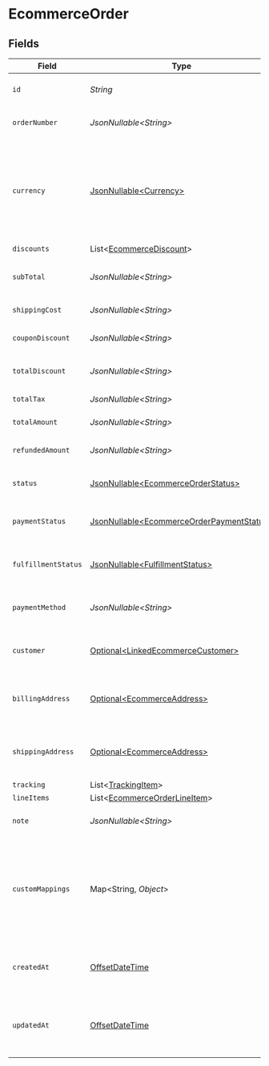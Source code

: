 # EcommerceOrder


## Fields

| Field                                                                                                                              | Type                                                                                                                               | Required                                                                                                                           | Description                                                                                                                        | Example                                                                                                                            |
| ---------------------------------------------------------------------------------------------------------------------------------- | ---------------------------------------------------------------------------------------------------------------------------------- | ---------------------------------------------------------------------------------------------------------------------------------- | ---------------------------------------------------------------------------------------------------------------------------------- | ---------------------------------------------------------------------------------------------------------------------------------- |
| `id`                                                                                                                               | *String*                                                                                                                           | :heavy_check_mark:                                                                                                                 | A unique identifier for an object.                                                                                                 | 12345                                                                                                                              |
| `orderNumber`                                                                                                                      | *JsonNullable\<String>*                                                                                                            | :heavy_minus_sign:                                                                                                                 | Order number, if any.                                                                                                              | 123456789                                                                                                                          |
| `currency`                                                                                                                         | [JsonNullable\<Currency>](../../models/components/Currency.md)                                                                     | :heavy_minus_sign:                                                                                                                 | Indicates the associated currency for an amount of money. Values correspond to [ISO 4217](https://en.wikipedia.org/wiki/ISO_4217). | USD                                                                                                                                |
| `discounts`                                                                                                                        | List\<[EcommerceDiscount](../../models/components/EcommerceDiscount.md)>                                                           | :heavy_minus_sign:                                                                                                                 | N/A                                                                                                                                |                                                                                                                                    |
| `subTotal`                                                                                                                         | *JsonNullable\<String>*                                                                                                            | :heavy_minus_sign:                                                                                                                 | Sub-total amount, normally before tax.                                                                                             | 45.17                                                                                                                              |
| `shippingCost`                                                                                                                     | *JsonNullable\<String>*                                                                                                            | :heavy_minus_sign:                                                                                                                 | Shipping cost, if any.                                                                                                             | 5.17                                                                                                                               |
| `couponDiscount`                                                                                                                   | *JsonNullable\<String>*                                                                                                            | :heavy_minus_sign:                                                                                                                 | Coupon discount, if any.                                                                                                           | 5.5                                                                                                                                |
| `totalDiscount`                                                                                                                    | *JsonNullable\<String>*                                                                                                            | :heavy_minus_sign:                                                                                                                 | Total discount, if any.                                                                                                            | 5.5                                                                                                                                |
| `totalTax`                                                                                                                         | *JsonNullable\<String>*                                                                                                            | :heavy_minus_sign:                                                                                                                 | Total tax, if any.                                                                                                                 | 5.16                                                                                                                               |
| `totalAmount`                                                                                                                      | *JsonNullable\<String>*                                                                                                            | :heavy_minus_sign:                                                                                                                 | Total amount due.                                                                                                                  | 50.17                                                                                                                              |
| `refundedAmount`                                                                                                                   | *JsonNullable\<String>*                                                                                                            | :heavy_minus_sign:                                                                                                                 | Refunded amount, if any.                                                                                                           | 5.5                                                                                                                                |
| `status`                                                                                                                           | [JsonNullable\<EcommerceOrderStatus>](../../models/components/EcommerceOrderStatus.md)                                             | :heavy_minus_sign:                                                                                                                 | Current status of the order.                                                                                                       | active                                                                                                                             |
| `paymentStatus`                                                                                                                    | [JsonNullable\<EcommerceOrderPaymentStatus>](../../models/components/EcommerceOrderPaymentStatus.md)                               | :heavy_minus_sign:                                                                                                                 | Current payment status of the order.                                                                                               | paid                                                                                                                               |
| `fulfillmentStatus`                                                                                                                | [JsonNullable\<FulfillmentStatus>](../../models/components/FulfillmentStatus.md)                                                   | :heavy_minus_sign:                                                                                                                 | Current fulfillment status of the order.                                                                                           | shipped                                                                                                                            |
| `paymentMethod`                                                                                                                    | *JsonNullable\<String>*                                                                                                            | :heavy_minus_sign:                                                                                                                 | Payment method used for this order.                                                                                                | credit_card                                                                                                                        |
| `customer`                                                                                                                         | [Optional\<LinkedEcommerceCustomer>](../../models/components/LinkedEcommerceCustomer.md)                                           | :heavy_minus_sign:                                                                                                                 | The customer this entity is linked to.                                                                                             |                                                                                                                                    |
| `billingAddress`                                                                                                                   | [Optional\<EcommerceAddress>](../../models/components/EcommerceAddress.md)                                                         | :heavy_minus_sign:                                                                                                                 | An object representing a shipping or billing address.                                                                              |                                                                                                                                    |
| `shippingAddress`                                                                                                                  | [Optional\<EcommerceAddress>](../../models/components/EcommerceAddress.md)                                                         | :heavy_minus_sign:                                                                                                                 | An object representing a shipping or billing address.                                                                              |                                                                                                                                    |
| `tracking`                                                                                                                         | List\<[TrackingItem](../../models/components/TrackingItem.md)>                                                                     | :heavy_minus_sign:                                                                                                                 | N/A                                                                                                                                |                                                                                                                                    |
| `lineItems`                                                                                                                        | List\<[EcommerceOrderLineItem](../../models/components/EcommerceOrderLineItem.md)>                                                 | :heavy_minus_sign:                                                                                                                 | N/A                                                                                                                                |                                                                                                                                    |
| `note`                                                                                                                             | *JsonNullable\<String>*                                                                                                            | :heavy_minus_sign:                                                                                                                 | Note for the order.                                                                                                                | Special instructions for delivery                                                                                                  |
| `customMappings`                                                                                                                   | Map\<String, *Object*>                                                                                                             | :heavy_minus_sign:                                                                                                                 | When custom mappings are configured on the resource, the result is included here.                                                  |                                                                                                                                    |
| `createdAt`                                                                                                                        | [OffsetDateTime](https://docs.oracle.com/javase/8/docs/api/java/time/OffsetDateTime.html)                                          | :heavy_minus_sign:                                                                                                                 | The date and time when the object was created.                                                                                     | 2020-09-30T07:43:32.000Z                                                                                                           |
| `updatedAt`                                                                                                                        | [OffsetDateTime](https://docs.oracle.com/javase/8/docs/api/java/time/OffsetDateTime.html)                                          | :heavy_minus_sign:                                                                                                                 | The date and time when the object was last updated.                                                                                | 2020-09-30T07:43:32.000Z                                                                                                           |